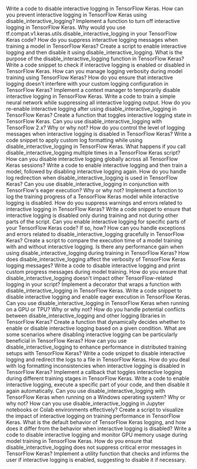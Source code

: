 Write a code to disable interactive logging in TensorFlow Keras.
How can you prevent interactive logging in TensorFlow Keras using disable_interactive_logging?
Implement a function to turn off interactive logging in TensorFlow Keras.
Why would you use tf.compat.v1.keras.utils.disable_interactive_logging in your TensorFlow Keras code?
How do you suppress interactive logging messages when training a model in TensorFlow Keras?
Create a script to enable interactive logging and then disable it using disable_interactive_logging.
What is the purpose of the disable_interactive_logging function in TensorFlow Keras?
Write a code snippet to check if interactive logging is enabled or disabled in TensorFlow Keras.
How can you manage logging verbosity during model training using TensorFlow Keras?
How do you ensure that interactive logging doesn't interfere with your custom logging configuration in TensorFlow Keras?
Implement a context manager to temporarily disable interactive logging in TensorFlow Keras.
Write a code to train a simple neural network while suppressing all interactive logging output.
How do you re-enable interactive logging after using disable_interactive_logging in TensorFlow Keras?
Create a function that toggles interactive logging state in TensorFlow Keras.
Can you use disable_interactive_logging with TensorFlow 2.x? Why or why not?
How do you control the level of logging messages when interactive logging is disabled in TensorFlow Keras?
Write a code snippet to apply custom log formatting while using disable_interactive_logging in TensorFlow Keras.
What happens if you call disable_interactive_logging multiple times in a TensorFlow Keras script?
How can you disable interactive logging globally across all TensorFlow Keras sessions?
Write a code to enable interactive logging and then train a model, followed by disabling interactive logging again.
How do you handle log redirection when disable_interactive_logging is used in TensorFlow Keras?
Can you use disable_interactive_logging in conjunction with TensorFlow's eager execution? Why or why not?
Implement a function to log the training progress of a TensorFlow Keras model while interactive logging is disabled.
How do you suppress warnings and errors related to interactive logging in TensorFlow Keras?
Write a code snippet to ensure that interactive logging is disabled only during training and not during other parts of the script.
Can you enable interactive logging for specific parts of your TensorFlow Keras code? If so, how?
How can you handle exceptions and errors related to disable_interactive_logging gracefully in TensorFlow Keras?
Create a script to compare the execution time of a model training with and without interactive logging.
Is there any performance gain when using disable_interactive_logging during training in TensorFlow Keras?
How does disable_interactive_logging affect the verbosity of TensorFlow Keras logging messages?
Write a code to disable interactive logging and print custom progress messages during model training.
How do you ensure that disable_interactive_logging doesn't impact other TensorFlow-related logging in your script?
Implement a decorator that wraps a function with disable_interactive_logging in TensorFlow Keras.
Write a code snippet to disable interactive logging and enable eager execution in TensorFlow Keras.
Can you use disable_interactive_logging in TensorFlow Keras when running on a GPU or TPU? Why or why not?
How do you handle potential conflicts between disable_interactive_logging and other logging libraries in TensorFlow Keras?
Create a function that dynamically decides whether to enable or disable interactive logging based on a given condition.
What are some scenarios where disabling interactive logging can be particularly beneficial in TensorFlow Keras?
How can you use disable_interactive_logging to enhance performance in distributed training setups with TensorFlow Keras?
Write a code snippet to disable interactive logging and redirect the logs to a file in TensorFlow Keras.
How do you deal with log formatting inconsistencies when interactive logging is disabled in TensorFlow Keras?
Implement a callback that toggles interactive logging during different training stages in TensorFlow Keras.
Write a code to enable interactive logging, execute a specific part of your code, and then disable it again automatically.
Can you use disable_interactive_logging with TensorFlow Keras when running on a Windows operating system? Why or why not?
How can you use disable_interactive_logging in Jupyter notebooks or Colab environments effectively?
Create a script to visualize the impact of interactive logging on training performance in TensorFlow Keras.
What is the default behavior of TensorFlow Keras logging, and how does it differ from the behavior when interactive logging is disabled?
Write a code to disable interactive logging and monitor GPU memory usage during model training in TensorFlow Keras.
How do you ensure that disable_interactive_logging does not suppress critical error messages in TensorFlow Keras?
Implement a utility function that checks and informs the user if interactive logging is enabled, suggesting to disable it if necessary.